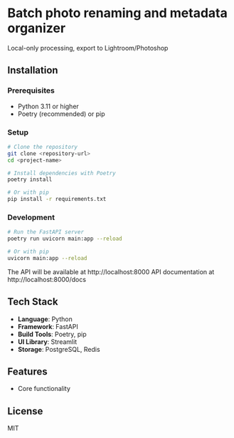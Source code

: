# Batch photo renaming and metadata organizer

Local-only processing, export to Lightroom/Photoshop

## Installation

### Prerequisites
- Python 3.11 or higher
- Poetry (recommended) or pip

### Setup
```bash
# Clone the repository
git clone <repository-url>
cd <project-name>

# Install dependencies with Poetry
poetry install

# Or with pip
pip install -r requirements.txt
```

### Development
```bash
# Run the FastAPI server
poetry run uvicorn main:app --reload

# Or with pip
uvicorn main:app --reload
```

The API will be available at http://localhost:8000
API documentation at http://localhost:8000/docs

## Tech Stack

- **Language**: Python
- **Framework**: FastAPI
- **Build Tools**: Poetry, pip
- **UI Library**: Streamlit
- **Storage**: PostgreSQL, Redis

## Features

- Core functionality

## License

MIT
